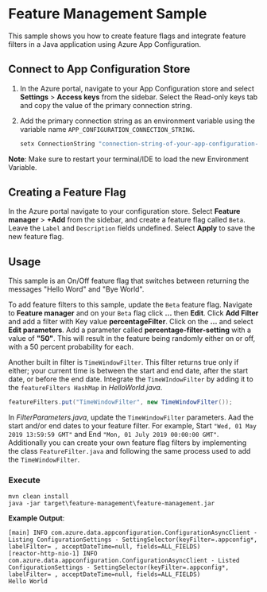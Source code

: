# Feature Management Sample

This sample shows you how to create feature flags and integrate feature filters in a Java application using Azure App Configuration.

## Connect to App Configuration Store

1. In the Azure portal, navigate to your App Configuration store and select **Settings** > **Access keys** from the sidebar. Select the Read-only keys tab and copy the value of the primary connection string.
1. Add the primary connection string as an environment variable using the variable name `APP_CONFIGURATION_CONNECTION_STRING`.

    ```cmd
    setx ConnectionString "connection-string-of-your-app-configuration-store"
    ```

**Note**: Make sure to restart your terminal/IDE to load the new Environment Variable.

## Creating a Feature Flag

In the Azure portal navigate to your configuration store. Select **Feature manager** > **+Add** from the sidebar, and create a feature flag called `Beta`. Leave the `Label` and `Description` fields undefined. Select **Apply** to save the new feature flag.

## Usage

This sample is an On/Off feature flag that switches between returning the messages "Hello Word" and "Bye World".

To add feature filters to this sample, update the `Beta` feature flag. Navigate to **Feature manager** and on your `Beta` flag click **...** then **Edit**.
Click **Add Filter** and add a filter with Key value **percentageFilter**. Click on the **...** and select **Edit parameters**. Add a parameter called **percentage-filter-setting** with a value of **"50"**. This will result in the feature being randomly either on or off, with a 50 percent probability for each.

Another built in filter is `TimeWindowFilter`. This filter returns true only if either; your current time is between the start and end date, after the start date, or before the end date. Integrate the `TimeWIndowFilter` by adding it to the `featureFilters HashMap` in *HelloWorld.java*. 

```Java
featureFilters.put("TimeWindowFilter", new TimeWindowFilter());
```

In *FilterParameters.java*, update the `TimeWindowFilter` parameters. Aad the start and/or end dates to your feature filter. For example, Start `"Wed, 01 May 2019 13:59:59 GMT"` and End `"Mon, 01 July 2019 00:00:00 GMT"`.
Additionally you can create your own feature flag filters by implementing the class `FeatureFilter.java` and following the same process used to add the `TimeWindowFilter`.

### Execute

```terminal
mvn clean install
java -jar target\feature-management\feature-management.jar
```

**Example Output**:

```terminal
[main] INFO com.azure.data.appconfiguration.ConfigurationAsyncClient - Listing ConfigurationSettings - SettingSelector(keyFilter=.appconfig*, labelFilter= , acceptDateTime=null, fields=ALL_FIELDS)
[reactor-http-nio-1] INFO com.azure.data.appconfiguration.ConfigurationAsyncClient - Listed ConfigurationSettings - SettingSelector(keyFilter=.appconfig*, labelFilter= , acceptDateTime=null, fields=ALL_FIELDS)
Hello World
```
